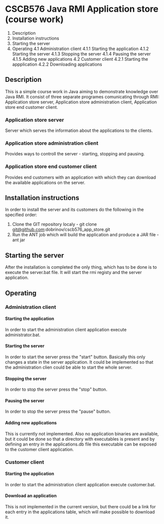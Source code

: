 # CSCB576 Java RMI Application store (course work) #

1. Description
2. Installation instructions
3. Starting the server
4. Operating
4.1 Administration client
4.1.1 Starting the application
4.1.2 Starting the server
4.1.3 Stopping the server
4.1.4 Pausing the server
4.1.5 Adding new applications
4.2 Customer client
4.2.1 Starting the appplication
4.2.2 Downloading applications

## Description ##
This is a simple course work in Java aiming to demonstrate knowledge over Java RMI. It consist of three separate programes comunicating through RMI: Application store server, Application store administration client, Application store end customer client.

### Application store server ###
Server which serves the information about the applications to the clients.

### Application store administration client ###
Provides ways to controll the server - starting, stopping and pausing.

### Application store end customer client ###
Provides end customers with an application with which they can download the available applications on the server.

## Installation instructions ##
In order to install the server and its customers do the following in the specified order:
1. Clone the GIT repository localy - git clone git@github.com:dobrinov/cscb576_app_store.git
2. Run the ANT job which will build the application and produce a JAR file - ant jar

## Starting the server ##
After the installation is completed the only thing, which has to be done is to execute the server.bat file. It will start the rmi registy and the server application.

## Operating ##

### Administration client ###

#### Starting the application ####
In order to start the administration client application execute administrator.bat. 

#### Starting the server ####
In order to start the server press the "start" button. Basically this only changes a state in the server application. It could be implemented so that the administration clien could be able to start the whole server.

#### Stopping the server ####
In order to stop the server press the "stop" button.

#### Pausing the server ####
In order to stop the server press the "pause" button.

#### Adding new applications ####
This is currently not implemented. Also no application binaries are available, but it could be done so that a directory with executables is present and by defining an entry in the applications.db file this executable can be exposed to the customer client application.

### Customer client ###

#### Starting the application ####
In order to start the administration client application execute customer.bat. 

#### Download an application ####
This is not implemented in the current version, but there could be a link for each entry in the applications table, which will make possible to download it.
